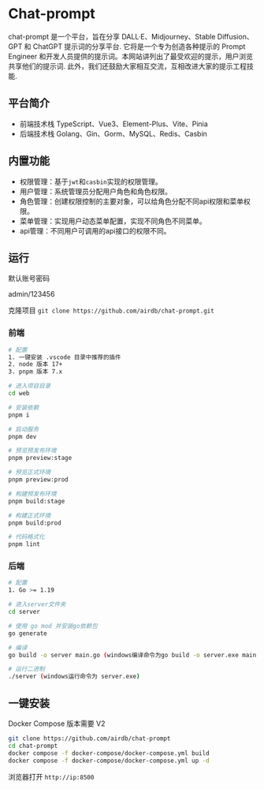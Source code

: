 # Chat-prompt

chat-prompt 是一个平台，旨在分享 DALL·E、Midjourney、Stable Diffusion、GPT 和 ChatGPT 提示词的分享平台. 它将是一个专为创造各种提示的 Prompt Engineer 和开发人员提供的提示词。本网站讲列出了最受欢迎的提示，用户浏览共享他们的提示词. 此外，我们还鼓励大家相互交流，互相改进大家的提示工程技能.


## 平台简介

* 前端技术栈 TypeScript、Vue3、Element-Plus、Vite、Pinia
* 后端技术栈 Golang、Gin、Gorm、MySQL、Redis、Casbin

## 内置功能

- 权限管理：基于`jwt`和`casbin`实现的权限管理。
- 用户管理：系统管理员分配用户角色和角色权限。
- 角色管理：创建权限控制的主要对象，可以给角色分配不同api权限和菜单权限。
- 菜单管理：实现用户动态菜单配置，实现不同角色不同菜单。
- api管理：不同用户可调用的api接口的权限不同。

## 运行

默认账号密码

admin/123456

克隆项目
`git clone https://github.com/airdb/chat-prompt.git`

### 前端

```bash
# 配置
1. 一键安装 .vscode 目录中推荐的插件
2. node 版本 17+
3. pnpm 版本 7.x

# 进入项目目录
cd web

# 安装依赖
pnpm i

# 启动服务
pnpm dev

# 预览预发布环境
pnpm preview:stage

# 预览正式环境
pnpm preview:prod

# 构建预发布环境
pnpm build:stage

# 构建正式环境
pnpm build:prod

# 代码格式化
pnpm lint
```

### 后端

```bash
# 配置
1. Go >= 1.19

# 进入server文件夹
cd server

# 使用 go mod 并安装go依赖包
go generate

# 编译 
go build -o server main.go (windows编译命令为go build -o server.exe main.go )

# 运行二进制
./server (windows运行命令为 server.exe)
```

## 一键安装

Docker Compose 版本需要 V2

```bash
git clone https://github.com/airdb/chat-prompt
cd chat-prompt
docker compose -f docker-compose/docker-compose.yml build
docker compose -f docker-compose/docker-compose.yml up -d
```

浏览器打开 `http://ip:8500`
